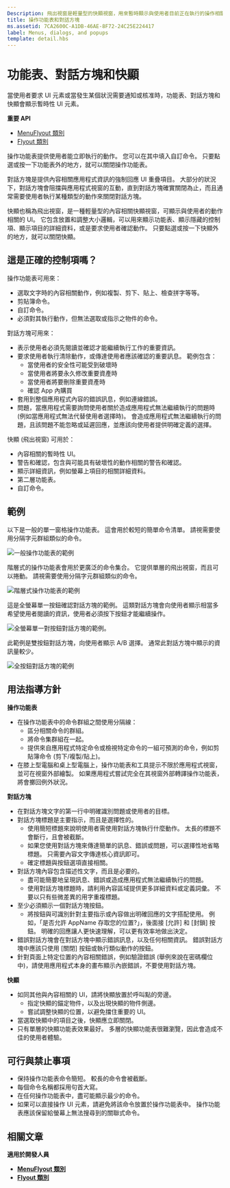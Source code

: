 ```yaml
---
Description: 飛出視窗是輕量型的快顯視窗，用來暫時顯示與使用者目前正在執行的操作相關的 UI。
title: 操作功能表和對話方塊
ms.assetid: 7CA2600C-A1DB-46AE-8F72-24C25E224417
label: Menus, dialogs, and popups
template: detail.hbs
---
```

# 功能表、對話方塊和快顯

當使用者要求 UI 元素或當發生某個狀況需要通知或核准時，功能表、對話方塊和快顯會顯示暫時性 UI 元素。 

<span class="sidebar_heading" style="font-weight: bold;">重要 API</span>

-   [MenuFlyout 類別](https://msdn.microsoft.com/library/windows/apps/dn299030)
-   [Flyout 類別](https://msdn.microsoft.com/library/windows/apps/dn279496)

操作功能表提供使用者能立即執行的動作。 您可以在其中填入自訂命令。 只要點選或按一下功能表外的地方，就可以關閉操作功能表。

對話方塊是提供內容相關應用程式資訊的強制回應 UI 重疊項目。 大部分的狀況下，對話方塊會阻擋與應用程式視窗的互動，直到對話方塊確實關閉為止，而且通常需要使用者執行某種類型的動作來關閉對話方塊。

快顯也稱為飛出視窗，是一種輕量型的內容相關快顯視窗，可顯示與使用者的動作相關的 UI。 它包含放置和調整大小邏輯，可以用來顯示功能表、顯示隱藏的控制項、顯示項目的詳細資料，或是要求使用者確認動作。 只要點選或按一下快顯外的地方，就可以關閉快顯。


## 這是正確的控制項嗎？

操作功能表可用來：

-   選取文字時的內容相關動作，例如複製、剪下、貼上、檢查拼字等等。
-   剪貼簿命令。
-   自訂命令。
-   必須對其執行動作，但無法選取或指示之物件的命令。

對話方塊可用來：

- 表示使用者必須先閱讀並確認才能繼續執行工作的重要資訊。
- 要求使用者執行清除動作，或傳達使用者應該確認的重要訊息。 範例包含：
  - 當使用者的安全性可能受到破壞時
  - 當使用者將要永久修改重要資產時
  - 當使用者將要刪除重要資產時
  - 確認 App 內購買
- 套用到整個應用程式內容的錯誤訊息，例如連線錯誤。
- 問題，當應用程式需要詢問使用者關於造成應用程式無法繼續執行的問題時 (例如當應用程式無法代替使用者選擇時)。 會造成應用程式無法繼續執行的問題，且該問題不能忽略或延遲回應，並應該向使用者提供明確定義的選擇。

快顯 (飛出視窗) 可用於：

-   內容相關的暫時性 UI。
-   警告和確認，包含與可能具有破壞性的動作相關的警告和確認。
-   顯示詳細資訊，例如螢幕上項目的相關詳細資料。
-   第二層功能表。
-   自訂命令。


## 範例

以下是一般的單一窗格操作功能表。 這會用於較短的簡單命令清單。 請視需要使用分隔字元群組類似的命令。

![一般操作功能表的範例](images/controls_contextmenu_singlepane.png)

階層式的操作功能表會用於更廣泛的命令集合。 它提供單層的飛出視窗，而且可以捲動。 請視需要使用分隔字元群組類似的命令。

![階層式操作功能表的範例](images/controls_contextmenu_cascading.png)

這是全螢幕單一按鈕確認對話方塊的範例。 這類對話方塊會向使用者顯示相當多希望使用者閱讀的資訊，使用者必須按下按鈕才能繼續操作。

![全螢幕單一對按鈕對話方塊的範例。](images/controls_dialog_singlebutton.png)

此範例是雙按鈕對話方塊，向使用者顯示 A/B 選擇。 通常此對話方塊中顯示的資訊量較少。

![全按鈕對話方塊的範例](images/controls_dialog_twobutton.png)


## 用法指導方針

**操作功能表**
- 在操作功能表中的命令群組之間使用分隔線：
  - 區分相關命令的群組。
  - 將命令集群組在一起。
  - 提供來自應用程式特定命令或檢視特定命令的一組可預測的命令，例如剪貼簿命令 (剪下/複製/貼上)。
-   在膝上型電腦和桌上型電腦上，操作功能表和工具提示不限於應用程式視窗，並可在視窗外部繪製。 如果應用程式嘗試完全在其視窗外部轉譯操作功能表，將會擲回例外狀況。

**對話方塊**
-   在對話方塊文字的第一行中明確識別問題或使用者的目標。
-   對話方塊標題是主要指示，而且是選擇性的。
    -   使用簡短標題來說明使用者需使用對話方塊執行什麼動作。 太長的標題不會斷行，且會被截斷。
    -   如果您使用對話方塊來傳達簡單的訊息、錯誤或問題，可以選擇性地省略標題。 只需要內容文字傳達核心資訊即可。
    -   確定標題與按鈕選項直接相關。
-   對話方塊內容包含描述性文字，而且是必要的。
    -   盡可能簡要地呈現訊息、錯誤或造成應用程式無法繼續執行的問題。
    -   使用對話方塊標題時，請利用內容區域提供更多詳細資料或定義詞彙。 不要以只有些微差異的用字重複標題。
-   至少必須顯示一個對話方塊按鈕。
    -   將按鈕與可識別針對主要指示或內容做出明確回應的文字搭配使用。 例如，「是否允許 AppName 存取您的位置?」，後面接 [允許] 和 [封鎖] 按鈕。 明確的回應讓人更快速理解，可以更有效率地做出決定。
-   錯誤對話方塊會在對話方塊中顯示錯誤訊息，以及任何相關資訊。 錯誤對話方塊中應該只使用 [關閉] 按鈕或執行類似動作的按鈕。
-   針對頁面上特定位置的內容相關錯誤，例如驗證錯誤 (舉例來說在密碼欄位中)，請使用應用程式本身的畫布顯示內嵌錯誤，不要使用對話方塊。

**快顯**

-   如同其他與內容相關的 UI，請將快顯放置於呼叫點的旁邊。
    -   指定快顯的錨定物件，以及出現快顯的物件側邊。
    -   嘗試調整快顯的位置，以避免擋住重要的 UI。
-   當選取快顯中的項目之後，快顯應立即關閉。
-   只有單層的快顯功能表效果最好。 多層的快顯功能表很難瀏覽，因此會造成不佳的使用者體驗。

## 可行與禁止事項

-   保持操作功能表命令簡短。 較長的命令會被截斷。
-   每個命令名稱都採用句首大寫。
-   在任何操作功能表中，盡可能顯示最少的命令。
-   如果可以直接操作 UI 元素，請避免將該命令放置於操作功能表中。 操作功能表應該保留給螢幕上無法搜尋到的關聯式命令。



## 相關文章

**適用於開發人員**
- [**MenuFlyout 類別**](https://msdn.microsoft.com/library/windows/apps/dn299030)
- [**Flyout 類別**](https://msdn.microsoft.com/library/windows/apps/dn279496)


<!--HONumber=Mar16_HO4-->


